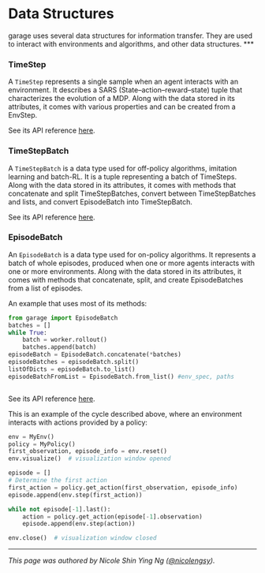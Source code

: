 # Data Structures
garage uses several data structures for information transfer. They are used to interact with environments and algorithms, and other data structures. ***


### TimeStep
A `TimeStep` represents a single sample when an agent interacts with an environment. It describes a SARS (State–action–reward–state) tuple that characterizes the evolution of a MDP. Along with the data stored in its attributes, it comes with various properties and can be created from a EnvStep. 

See its API reference [here](<../_autoapi/garage/index.html#garage.TimeStep>). 



### TimeStepBatch
A `TimeStepBatch` is a data type used for off-policy algorithms, imitation learning and batch-RL. It is a tuple representing a batch of TimeSteps. Along with the data stored in its attributes, it comes with methods that concatenate and split TimeStepBatches, convert between TimeStepBatches and lists, and convert EpisodeBatch into TimeStepBatch. 

See its API reference [here](<../_autoapi/garage/index.html#garage.TimeStepBatch>). 



### EpisodeBatch
An `EpisodeBatch` is a data type used for on-policy algorithms. It represents a batch of whole episodes, produced when one or more agents interacts with one or more environments. Along with the data stored in its attributes, it comes with methods that concatenate, split, and create EpisodeBatches from a list of episodes.

An example that uses most of its methods:
```python
from garage import EpisodeBatch
batches = []
while True:
    batch = worker.rollout()
    batches.append(batch)
episodeBatch = EpisodeBatch.concatenate(*batches)
episodeBatches = episodeBatch.split()
listOfDicts = episodeBatch.to_list()
episodeBatchFromList = EpisodeBatch.from_list() #env_spec, paths



```

See its API reference [here](<../_autoapi/garage/index.html#garage.EpisodeBatch>). 




This is an example of the cycle described above, where an environment interacts with actions provided by a policy:
```python
env = MyEnv()
policy = MyPolicy()
first_observation, episode_info = env.reset()
env.visualize()  # visualization window opened

episode = []
# Determine the first action
first_action = policy.get_action(first_observation, episode_info)
episode.append(env.step(first_action))

while not episode[-1].last():
    action = policy.get_action(episode[-1].observation)
    episode.append(env.step(action))

env.close()  # visualization window closed

```

----

*This page was authored by Nicole Shin Ying Ng ([@nicolengsy](https://github.com/nicolengsy)).*
